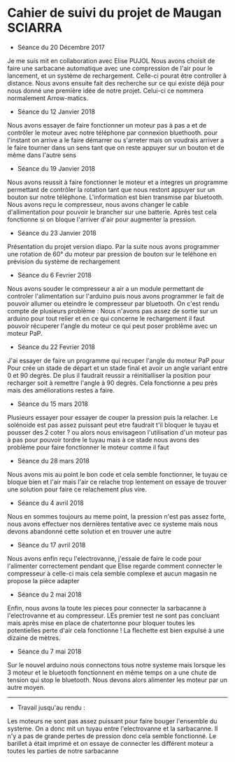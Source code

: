 # Cahier de suivi du projet de Maugan SCIARRA

* Séance du 20 Décembre 2017 

Je me suis mit en collaboration avec Elise PUJOL
Nous avons choisit de faire une sarbacane automatique avec une compression de l'air pour le lancement, et un système de rechargement.
Celle-ci pourat être controller à distance.
Nous avons ensuite fait des recherche sur ce qui existe déjà pour nous donné une première idée de notre projet.
Celui-ci ce nommera normalement Arrow-matics.


* Séance du 12 Janvier 2018

Nous avons essayer de faire fonctionner un moteur pas à pas a et de contrôler le moteur avec notre téléphone par connexion bluethooth. pour l'instant on arrive a le faire démarrer ou s'arreter mais on voudrais arriver a le faire tourner dans un sens tant que on reste appuyer sur un bouton et de même dans l'autre sens

* Séance du 19 Janvier 2018

Nous avons reussit à faire fonctionner le moteur et a integres un programme permettant de contrôler la rotation tant que nous restont appuyer sur un bouton sur notre téléphone. L'information est bien transmise par bluetooth.
Nous avons reçu le compresseur, nous avons changer le cable d'allimentation pour pouvoir le brancher sur une batterie.
Après test cela fonctionne si on bloque l'arriver d'air pour augmenter la pression.

* Séance du 23 Janvier 2018

Présentation du projet version diapo. Par la suite nous avons programmer une rotation de 60° du moteur par pression de bouton sur le teléhone en prévision du système de rechargement

* Séance du 6 Fevrier 2018

Nous avons souder le compresseur a air a un module permettant de controler l'alimentation sur l'arduino puis nous avons programmer le fait de pouvoir allumer ou eteindre le compresseur par bluetooth.
On c'est rendu compte de plusieurs problème : Nous n'avons pas assez de sortie sur un arduino pour tout relier et en ce qui concerne le rechargement il faut pouvoir récuperer l'angle du moteur ce qui peut poser problème avec un moteur PaP.

* Séance du 22 Fevrier 2018

J'ai essayer de faire un programme qui recuper l'angle du moteur PaP pour Pour crée un stade de départ et un stade final et avoir un angle variant entre 0 et 90 degrès. De plus il faudrait reussir a réinitialliser la position pour recharger soit à remettre l'angle à 90 degrès.
Cela fonctionne a peu près mais des améliorations restes a faire.

* Séance du 15 mars 2018

Plusieurs essayer pour essayer de couper la pression puis la relacher. Le solénoide est pas assez puissant peut etre faudrait t'il bloquer le tuyau et pousser des 2 coter ? ou alors nous envisageon l'utilisation d'un moteur pas à pas pour pouvoir tordre le tuyau mais à ce stade nous avons des problème pour faire fonctionner le moteur comme il faut

* Séance du 28 mars 2018

Nous avons mis au point le bon code et cela semble fonctionner, le tuyau ce bloque bien et l'air mais l'air ce relache trop lentement on essaye de trouver une solution pour faire ce relachement plus vire.

* Séance du 4 avril 2018

Nous en sommes toujours au meme point, la pression n'est pas assez forte, nous avons effectuer nos dernières tentative avec ce systeme mais nous devons abandonné cette solution et en trouver une autre

* Séance du 17 avril 2018

Nous avons enfin reçu l'electrovanne, j'essaie de faire le code pour l'alimenter correctement pendant que Elise regarde comment connecter le compresseur à celle-ci mais cela semble complexe et aucun magasin ne propose la pièce adapter

* Séance du 2 mai 2018

Enfin, nous avons la toute les pieces pour connecter la sarbacanne à l'electrovanne et au compresseur. LEs premier test ne sont pas concluant mais après mise en place de chatertonne pour bloquer toutes les potentielles perte d'air cela fonctionne ! La flechette est bien expulsé à une dizaine de mètres.

* Séance du 7 mai 2018

Sur le nouvel arduino nous connectons tous notre systeme mais lorsque les 3 moteur et le bluetooth fonctionnent en même temps on a une chute de tension qui stop le bluetooth. Nous devons alors alimenter les moteur par un autre moyen.

-------------------
* Travail jusqu'au rendu :

Les moteurs ne sont pas assez puissant pour faire bouger l'ensemble du systeme. On a donc mit un tuyau entre l'electrovanne et la sarbacanne. Il n'y a pas de grande pertes de pression donc cela semble fonctionné. Le barillet à était imprimé et on essaye de connecter les différent moteur a toutes les parties de notre sarbacanne
